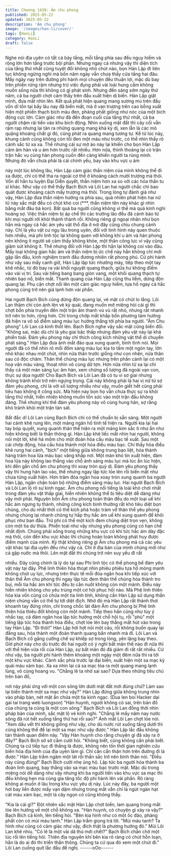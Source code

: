 ```yaml
---
title: Chương 1438: Âm chu phong
published: 2025-05-22
updated: 2025-05-22
description: 'Âm chu phong'
image: '/images/han-li/cover/'
tags: [HanLi]
category: HanLi
draft: false
---
```


Nghe nói địa uyên có tất cả bảy tầng, mỗi tầng phía sau đều nguy
hiểm và rộng lớn hơn tầng trước bội phần. Nhưng ngay cả nhưng
vậy thì diện tích của tầng thứ nhất cũng tuyệt đối không nhỏ chút
nào, bọn Hàn Lập đi liên tục không ngừng nghỉ mà bốn năm ngày
vẫn chưa thấy cửa tầng hai đâu.
Mấy ngày nay trên đường phi hành mọi chuyện đều thuận lợi,
mặc dù bay trên phiến rừng rậm nhưng trừ việc đụng phải vài loài
hung cầm không muốn sống nữa thì không có gì phát sinh.
Nhưng đến sáng sớm ngày thứ năm, cả ba người chợt cảm thấy
trên đầu xuất hiện dị biến.
Hàn Lập giật mình, đưa mắt nhìn lên.
Kết quả phát hiện quang mang sương mù trên đầu vốn dĩ tồn tại
bấy lâu nay đã biến mất, mà ở vạn trượng trên cao bỗng xuất
hiện một phiến thạch bích màu đen, phảng phất giống như nóc
của một bích động cực lớn.
Cảm giác như đã đến đoạn cuối của tầng thứ nhất, cả ba người
chậm rãi tiến vào khu bích động.
Nhìn xuống mặt đất thì cây cối vẫn rậm rạp nhưng lại tản ra
những quang mang khá kỳ dị, xen lẫn là các mỏ quặng khoáng
chất gì đó, cũng phát ra quang mang tương tự.
Kể từ lúc này, khung cảnh cũng không còn tối đen một màu như
trước, có thể nhìn thấy rõ cảnh sắc từ xa xa. Thế nhưng cái sự
mờ ảo này lại khiến cho bọn Hàn Lập cảm âm hàn và u ám hơn
trước rất nhiều. Hơn nữa, thỉnh thoảng lại có trận trận hắc vụ
cùng hàn phong cuốn đến càng khiến người ta rùng mình.
Nhưng đó vẫn chưa phải là cái chính yếu, bay vào khu vực u ám

này một lúc không lâu, Hàn Lập cảm giác thần niệm của mình
không thể đi xa được, chỉ có thể tha ra ngoài cơ thể ở khoảng
cách mười trượng mà thôi.
Vốn dĩ hắn tu luyện Đại Diễn quyết, thần niệm hơn xa so với các
hóa thần tu sĩ khác. Như vậy có thể thấy Bạch Bích và Lôi Lan hai
người chắc chỉ bao quát được khoảng cách mấy trượng mà thôi.
Trong lòng tự đánh giá như vậy, Hàn Lập đưa thần niệm hướng
ra phía sau, quả nhiên phát hiện hai nữ tử này sắc mặt đều có
chút khó coi (***, thần niệm tên này khác gì nhìn bằng mắt đâu bà
kon). Bất quá ba người cũng không vì thế mà quá kinh nghi
hoảng sợ.
Việc thần niệm bị áp chế thì các trưởng lão đều đã cảnh báo từ
khi mọi người rời khỏi thánh thành rồi.
Không riêng gì ngoại nhân như bọn hắn mà ngay cả hắc ám yêu
vật thổ địa ở nơi đây cũng chịu chung cảnh này. Chỉ là yêu vật cư
ngụ lâu trong uyên, đối với tình hình này quen thuộc hơn nhiều,
mà phi linh tộc lại không quen với không khí u ám và hàn phong
nên không ít người sẽ cảm thấy không khỏe, một thân công lực vì
vậy cũng giảm sút không ít.
Thế nhưng đối với Hàn Lập thì hắn lại không coi vào đâu. Mấy
loại không gian hắc ám và thần niệm bị ức chế này hắn không chỉ
mới gặp lần đầu, kinh nghiệm tranh đấu đương nhiên rất phong
phú.
Cứ phi hành như vậy sau mấy canh giờ, Hàn Lập lập tức nhướng
mày, tiếp theo một tay khẽ nhấc, từ đó bay ra vài khối nguyệt
quang thạch, giữa hư không điểm vào vài vị trí.
Sau vài tiếng bang bang giòn vang, một khối quang thạch tự
nhiên bạo nổ, biến mất.
Thanh quang của Hàn Lập cũng thu liễm, dừng độn quang lại.
Phụ cận chợt nổi lên một cảm giác nguy hiểm, tựa hồ ngay cả
hắc phong cũng trở nên giá lạnh hơn vài phần.

Hai người Bạch Bích cũng dừng độn quang lại, vẻ mặt có chút lo
lắng.
Lôi Lan thậm chí còn ánh lên vẻ kỳ quái, đang muốn mở miệng
hỏi cái gì thì chợt bốn phía truyền đến một trận âm thanh vù vù rất
nhỏ, nhưng rất nhanh trở nên to hơn, rộng hơn. Chỉ trong chớp
mắt khắp bốn phương tám hướng đã hiện ra vô số điểm sáng
màu lục hướng thẳng tới phía ba người.
"Âm Chu phong" Lôi Lan cả kinh thốt lên.
Bạch Bích nghe vậy sắc mặt cũng biến đổi.
"Không sai, mặc dù chỉ là yêu giai bậc thấp nhưng đám yêu vật
này lại khá phiền toái. Đám yêu phong này chỉ thích công kích
những vật thể di chuyển phát sáng." Hàn Lập đưa ánh mắt đảo
qua xung quanh, bình tĩnh nói.
Mọi người đã có thể nhìn rõ mỗi đốm sáng màu lục kia to tầm một
ngón tay, lớn nhỏ khác nhau một chút, nhìn nửa thân trước giống
như con nhện, nửa thân sau có độc châm. Thân thể chúng màu
lục nhưng trên phần cánh lại có một hoa văn màu vàng, thoạt
nhìn vô cùng dữ tợn. Hơn nữa nhìn từ xa lại chỉ thấy cả một màn
sáng lục âm hàn, xem chừng số lượng đã ngoài vạn con, thực sự
dọa người!
Cho Bạch Bích và Lôi Lan đã có tu vi sơ giai nhưng không tránh
khỏi trở nên ngưng trọng.
Cái này không phải là hai vị nữ tử sợ đám yêu phong, chỉ là với
số lượng nhiều như vậy, muốn giết hết cũng phải tiêu hao không
ít công sức.
Mà hiện nay bọn họ vẫn chưa thực sự ra khỏi tầng thứ nhất, hiển
nhiên không muốn tốn sức vào một trận đấu không đáng.
Thế nhưng khí thế đám yêu phong này vô cùng hung hãn, sợ
rằng khó tránh khỏi một trận tàn sát.

Bất đắc dĩ Lôi Lan cùng Bạch Bích chỉ có thể chuẩn bị sẵn sàng.
Một người hai cánh khẽ rung lên, một mảng ngân hồ tinh tế hiện
ra. Người kia lại hai tay bóp quyết, xung quanh thân thể hiện ra
một mảng kim sắc ti như ẩn như hiện không biết là thần thông gì.
Hàn Lập khẽ liếc mắt nhìn hai người, không nói một lời, khẽ há
mồm cho một đoàn hỏa cầu màu bạc tế xuất. Sau một cái chớp
động, hỏa cầu hóa thành một hỏa điều màu bạc.
Chỉ thấy hỏa điểu khẽ rung hai cánh, "bịch" một tiếng giữa không
trung bạo liệt, hóa thành hàng trăm hoa lửa màu bạc văng khắp
nơi.
Một màn khó tin xuất hiện, đám hoa lửa này không lao thẳng vào
chỗ ánh sáng màu lục mà lúc ẩn lúc hiện, khi đến gần chỗ âm chu
phong thì xoay tròn quỷ dị. Đám yêu phong thấy vậy thì hung hãn
lao vào, thế nhưng ngay lập tức lóe lên rồi biến mất như chưa
từng xuất hiện.
Hơn trăm đóa ngân hoa xoay tròn xung quanh ba người Hàn Lập,
ngăn chặn toàn bộ những điểm sáng màu lục. Hai người Bạch
Bích và Lôi Lan lộ rõ sự kinh ngạc.
Âm chu phong nổi tiếng là loài khó chơi nhất trong đám yêu vật
thấp giai, hiển nhiên không thể bị tiêu diệt dễ dàng như vậy mới
phải. Nguyên bổn Âm chu phong toàn thân đều do một loại uế khí
hắc ám ngưng tụ thành, những công kích bình thường rất khó tiêu
diệt bọn chúng, cho dù nhất thời có thể kích phá hoặc trảm vỡ
thân thể yêu phong nhưng chúng lại nhanh chóng tự hấp thụ hắc
ám uế khí xung quanh để khôi phục như ban đầu. Trừ phi có thể
một kích đem chúng diệt trọn vẹn, không còn một tia dư thừa.
Phiền toái như vậy nhưng yêu phong cũng có hạn chế nhất định.
Chúng phải sống trong những khu vực có khí tức hắc ám dày đặc
mà thôi, còn đến khu vực khác thì chúng hoàn toàn không phát
huy được điểm mạnh của mình.
Kỳ thật không riêng gì Âm chu phong mà cả các yêu vật khác tại
địa uyên đều như vậy cả. Chỉ ở địa bàn của mình chúng mới như
cá gặp nước mà thôi. Lên mặt đất thì chúng trở nên suy yếu đi rất

nhiều.
Đây cũng chính là lý do tại sau Phi linh tộc có thể phong bế đám
yêu vật này tại đây.
Phệ linh thiên hỏa thoạt nhìn phiêu phiêu tựa hồ mỏng manh
không chút uy lực, nhưng trên thực tế mỗi đóa ngân hoa khi tiếp
xúc với thân thể Âm chu phong thì ngay lập tức đem thân thể
chúng hóa thành tro bụi, mỗi tia hắc ám khí tức đều bị cắn nuốt
không còn một mảnh. Điều này hiển nhiên không cho yêu trùng
một cơ hội phục hồi nào.
Mà Phệ linh thiên hỏa kia vốn cũng có chứa một tia linh tính,
không cần Hàn Lập sử dụng thần niệm chúng vẫn có thể tự tới
diệt địch.
Nhờ đó mà Hàn Lập rất thảnh thơi khoanh tay đứng nhìn, chỉ
trong chốc lát đám Âm chu phong bị Phệ linh thiên hỏa thiêu đốt
không còn một mảnh.
Tiếp theo hắn cũng như tùy ý nhấc tay, cả đám ngân hoa lập tức
hướng một chỗ hội tụ, rồi "phù" một tiếng lập tức hóa thành hỏa
điểu, chợt lóe lên bay thẳng mất hút vào trong tay Hàn Lập. "Đi
thôi!" Hàn Lập hời hợt nói một câu, rồi không buồn quay lại đằng
sau, hóa thành một đoàn thanh quang bắn nhanh mà đi. Lôi Lan
và Bạch Bích cố gắng cưỡng chế sự khiếp sợ trong lòng, yên
lặng bay theo.
Giờ phút này cho dù trước đó hai người có ý nghĩ bất mãn thế
nào đi nữa thì với thể hiện vừa rồi của Hàn Lập, sự bất mãn đó
đã giảm đi rất rất nhiều.
Cứ như vậy, ba người phi hành thêm khoảng một ngày một đêm
nữa thì ra tới một khu vực khác. Cảnh sắc phía trước lại đại biến,
xuất hiện một sa mạc kỳ quái màu xám bạc.
Xa xa nhìn lại cả sa mạc tỏa ra một quang mang lạnh lùng, vô
cùng hoang vu.
"Chẳng lẽ ta nhớ sai sao? Dựa theo những tiêu chú trên bản đồ,

nơi này phải ứng với một con sông lớn dưới mặt đất mới đúng
chứ? Làm sao lại biến thành một sa mạc như vậy?" Hàn Lập
đứng giữa không trung nhìn vào pháp bàn, nét mặt ẩn chứa một
tia kinh ngạc.
(Dua len boi Hacker dai gai tai trang web luongson)
"Hàn huynh, ngươi không có sai, trên bản đồ của chúng ta cũng là
một con sông." Bạch Bích và Lôi Lan đồng thời nhìn pháp bàn
của mình, sắc mặt lộ vẻ kinh nghi.
"Chẳng lẽ mấy năm nay nước sông đã rút hết xuống tầng thứ hai
rồi sao?" Ánh mắt Lôi Lan chợt lóe nói.
"Xem dấu vết thì không giống như vậy, cho dù nước rút xuống
tầng dưới thì cũng không thể để lại một sa mạc như vậy được."
Hàn Lập lắc đầu không tán thành quan điểm này.
"Vậy Hàn huynh cho rằng chuyện gì đã xảy ra ở đây?" Bạch Bích
sờ sờ cằm cười hỏi.
"Không biết, cũng không cần phải biết. Chúng ta cứ tiếp tục đi
thẳng là được, không nên tốn thời gian nghiên cứu biến hóa địa
hình của địa uyên làm gì. Chỉ cần cẩn thận hơn trên đường đi là
được." Hàn Lập trầm ngâm một lát rồi thần sắc trở nên bình thản
nói.
"Điều này cũng đúng!" Bạch Bích cười nhẹ ủng hộ.
Lập tức ba người hóa thành ba đoàn linh quang, bay thẳng vào
sa mạc màu bạc trước mặt.
Mặc dù trong miệng nói dễ dàng như vậy nhưng khi ba người tiến
vào khu vực sa mạc thì đều không hẹn mà cùng gia tăng tốc độ
phi hành lên vài phần. Rõ ràng không ai muốn ở lâu trong khu
vực yêu dị này.
Lúc này đây, ba người một hơi bay liền được mấy vạn dặm
nhưng trong mắt vẫn chỉ là ngút ngàn hạt cát màu xám bạc, một
lá cây ngọn cỏ cũng không thấy.

"Kia là cái gì?" Đột nhiên sắc mặt Hàn Lập chợt biến, lam quang
trong mắt lóe lên hướng về một chỗ không xa.
"Hàn huynh, có chuyện gì xảy ra vậy?" Bạch Bích cả kinh, lên
tiếng hỏi.
"Bên kia hình như có một ốc đảo, phảng phất còn có mùi máu
tanh." Hàn Lập trầm giọng trả lời.
"Mùi máu tanh? Ta hình như cũng có cảm giác như vậy, đích thật
là phương hướng đó." Mũi Lôi Lan khẽ nhíu.
"Có lẽ là một vài dã thú mới chết?" Bạch Bích chần chờ một lúc
rồi lên tiếng hỏi.
Thiên địa nguyên khí bên kia rõ ràng có chút hỗn loạn, hẳn là do
ai đó thi triển thần thông. Chúng ta cứ qua đó xem một chút đi."
Lôi Lan cuống quít lắc đầu đề nghị.
------oOo------
